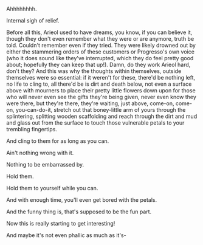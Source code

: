 Ahhhhhhhh.

Internal sigh of relief.

Before all this, Arieol used to have dreams, you know, if you can believe it, though they don't even remember what they were or are anymore, truth be told. Couldn't remember even if they tried. They were likely drowned out by either the stammering orders of these customers or Progresso's own voice (who it does sound like they've interrupted, which they do feel pretty good about; hopefully they can keep that up!). Damn, do they work Arieol hard, don't they? And this was why the thoughts within themselves, outside themselves were so essential: if it weren't for these, there'd be nothing left, no life to cling to, all there'd be is dirt and death below, not even a surface above with mourners to place their pretty little flowers down upon for those who will never even see the gifts they're being given, never even know they were there, but they're there, they're waiting, just above, come-on, come-on, you-can-do-it, stretch out that boney-little arm of yours through the splintering, splitting wooden scaffolding and reach through the dirt and mud and glass out from the surface to touch those vulnerable petals to your trembling fingertips.

And cling to them for as long as you can.

Ain't nothing wrong with it.

Nothing to be embarrassed by.

Hold them.

Hold them to yourself while you can.

And with enough time, you'll even get bored with the petals.

And the funny thing is, that's supposed to be the fun part.

Now this is really starting to get interesting!

And maybe it's not even phallic as much as it's-
